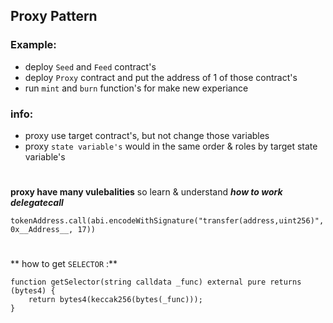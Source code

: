 ## Proxy Pattern

### Example:
- deploy `Seed` and `Feed` contract's
- deploy `Proxy` contract and put the address of 1 of those contract's
- run `mint`  and `burn` function's for make new experiance

### info:
- proxy use target contract's, but not change those variables
- proxy `state variable's` would in the same order & roles by target state variable's

#

**proxy have many vulebalities** so learn & understand ***how to work delegatecall***

```
tokenAddress.call(abi.encodeWithSignature("transfer(address,uint256)", 0x__Address__, 17))
```
#

** how to get `SELECTOR` :**

```
function getSelector(string calldata _func) external pure returns (bytes4) {
    return bytes4(keccak256(bytes(_func)));
}
```
